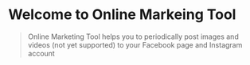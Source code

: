 # Welcome to Online Markeing Tool
> Online Marketing Tool helps you to periodically post images and videos (not yet  supported) to your
>Facebook page and Instagram account
